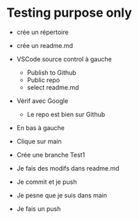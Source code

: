 # Testing purpose only

* crée un répertoire
* crée un readme.md
* VSCode source control à gauche
  * Publish to Github
  * Public repo
  * select readme.md
* Vérif avec Google
  * Le repo est bien sur Github

* En bas à gauche
* Clique sur main
* Crée une branche Test1
* Je fais des modifs dans readme.md
* Je commit et je push

* Je pesne que je suis dans main
* Je fais un push



